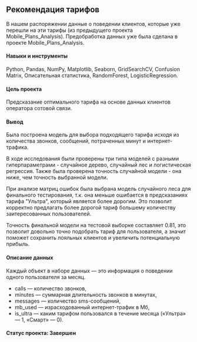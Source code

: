 ## Рекомендация тарифов

В нашем распоряжении данные о поведении клиентов, которые уже перешли на эти тарифы 
(из предыдущего проекта Mobile_Plans_Analysis). 
Предобработка данных уже была сделана в проекте Mobile_Plans_Analysis.

#### Навыки и инструменты

Python, Pandas, NumPy, Matplotlib, Seaborn, GridSearchCV, Confusion Matrix, Описательная статистика, RandomForest, LogisticRegression.
 
#### Цель проекта

Предсказание оптимального тарифа на основе данных клиентов оператора сотовой связи.

#### Вывод 

Была построена модель для выбора подходящего тарифа исходя из количества звонков, сообщений, потраченных минут и интернет-трафика.

В ходе исследования были проверены три типа моделей с разными гиперпараметрами - случайное дерево, случайный лес и логистическая регрессия. 
Также была проверена точность случайной модели - она ниже, чем точность выбранной модели.

При анализе матриц ошибок была выбрана модель случайного леса для финального тестирования, 
т.к. она меньше ошибается в предсказаниях тарифа "Ультра", который является более дорогим. 
Это позволит корректно предлагать более дорогой тариф большему количеству заитересованных пользователей.

Точность финальной модели на тестовой выборке составляет 0.81, 
это позволит довольно точно подобрать тариф для пользователя, 
а значит поможет сохранить лояльных клиентов и увеличить потенциальную прибыль.

#### Описание данных

Каждый объект в наборе данных — это информация о поведении одного пользователя за месяц.

* сalls — количество звонков,
* minutes — суммарная длительность звонков в минутах,
* messages — количество sms-сообщений,
* mb_used — израсходованный интернет-трафик в Мб,
* is_ultra — каким тарифом пользовался в течение месяца («Ультра» — 1, «Смарт» — 0).

#### Статус проекта: Завершен